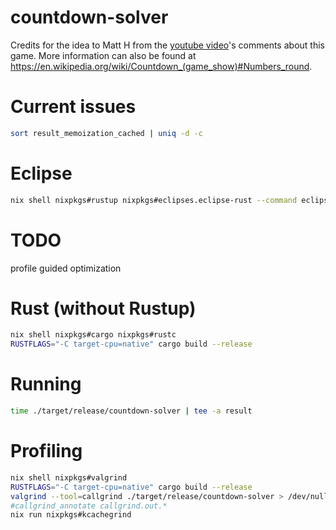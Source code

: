 # countdown-solver

Credits for the idea to Matt H from the [youtube video](https://www.youtube.com/watch?v=cVMhkqPP2YI)'s comments about this game. More information can also be found at https://en.wikipedia.org/wiki/Countdown_(game_show)#Numbers_round.

# Current issues

```bash
sort result_memoization_cached | uniq -d -c
```

# Eclipse

```bash
nix shell nixpkgs#rustup nixpkgs#eclipses.eclipse-rust --command eclipse
```

# TODO

profile guided optimization

# Rust (without Rustup)

```bash
nix shell nixpkgs#cargo nixpkgs#rustc
RUSTFLAGS="-C target-cpu=native" cargo build --release

```

# Running

```bash
time ./target/release/countdown-solver | tee -a result
```

# Profiling

```bash
nix shell nixpkgs#valgrind
RUSTFLAGS="-C target-cpu=native" cargo build --release
valgrind --tool=callgrind ./target/release/countdown-solver > /dev/null
#callgrind_annotate callgrind.out.*
nix run nixpkgs#kcachegrind
```
